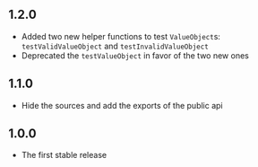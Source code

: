 ## 1.2.0

- Added two new helper functions to test `ValueObject`s: `testValidValueObject` and 
`testInvalidValueObject`
- Deprecated the `testValueObject` in favor of the two new ones

## 1.1.0

- Hide the sources and add the exports of the public api


## 1.0.0

- The first stable release
